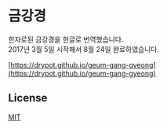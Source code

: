 # 금강경

한자로된 금강경을 한글로 번역했습니다.\
2017년 3월 5일 시작해서 8월 24일 완료하였습니다.

[https://drypot.github.io/geum-gang-gyeong](https://drypot.github.io/geum-gang-gyeong)

## License

[MIT](LICENSE)
